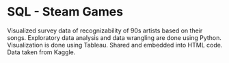 # SQL - Steam Games

Visualized survey data of recognizability of 90s artists based on their songs. 
Exploratory data analysis and data wrangling are done using Python. Visualization is done using Tableau. Shared and embedded into HTML code. Data taken from Kaggle.

